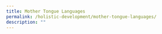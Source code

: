 ```yaml
---
title: Mother Tongue Languages
permalink: /holistic-development/mother-tongue-languages/
description: ""
---
```

